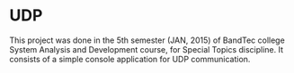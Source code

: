 # UDP

This project was done in the 5th semester (JAN, 2015) of BandTec college System Analysis and Development course, for Special Topics discipline.
It consists of a simple console application for UDP communication.
